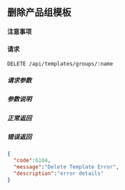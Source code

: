 ## 删除产品组模板

#### 注意事项

#### 请求

```
DELETE /api/templates/groups/:name
```

##### 请求参数

##### 参数说明

##### 正常返回

##### 错误返回

```json
{
  "code":6104,
  "message":"Delete Template Error",
  "description":"error details"
}
```